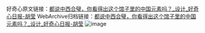 好奇心原文链接：[都说中西合璧，你看得出这个馆子里的中国元素吗？_设计_好奇心日报-胡莹](https://www.qdaily.com/articles/4042.html)
WebArchive归档链接：[都说中西合璧，你看得出这个馆子里的中国元素吗？_设计_好奇心日报-胡莹](http://web.archive.org/web/20190623153451/https://www.qdaily.com/articles/4042.html)
![image](http://ww3.sinaimg.cn/large/007d5XDply1g3vdw1eqlkj30u08dkhdt)